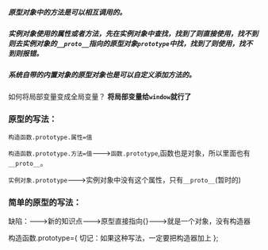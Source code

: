 ##### 原型对象中的方法是可以相互调用的。

##### 实例对象使用的属性或者方法，先在实例对象中查找，找到了则直接使用，找不到则去实例对象的`__proto__`指向的原型对象`prototype`中找，找到了则使用，找不到则报错。

<!--很多实例对象调用的方法，这个实例对象本身并不存在，方法存在于这个实例对象指向的构造函数的原型对象中-->

##### 系统自带的内置对象的原型对象也是可以自定义添加方法的。



如何将局部变量变成全局变量？
**将局部变量给`window`就行了**

<!--在使用`(function (){}())`这种自调用函数写法时，必须加上分号`;`让浏览器知道这是一个整体，以免和下面的东西重复-->



### 原型的写法：

`构造函数.prototype.属性=值`

`构造函数.prototype.方法=值`--->`函数.prototype`,函数也是对象，所以里面也有`__proto__`。

`实例对象.prototype`--->实例对象中没有这个属性，只有`__proto__`(暂时的)



### 简单的原型的写法：

缺陷：--->新的知识点--->原型直接指向{}--->就是一个对象，没有构造器

构造函数.prototype={
	切记：如果这种写法，一定要把构造器加上
};